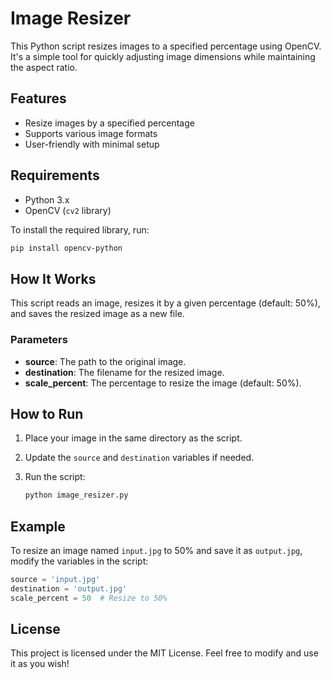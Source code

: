 # Image Resizer

This Python script resizes images to a specified percentage using OpenCV. It's a simple tool for quickly adjusting image dimensions while maintaining the aspect ratio.

## Features

- Resize images by a specified percentage
- Supports various image formats
- User-friendly with minimal setup

## Requirements

- Python 3.x
- OpenCV (`cv2` library)

To install the required library, run:

```bash
pip install opencv-python
```

## How It Works

This script reads an image, resizes it by a given percentage (default: 50%), and saves the resized image as a new file.

### Parameters

- **source**: The path to the original image.
- **destination**: The filename for the resized image.
- **scale_percent**: The percentage to resize the image (default: 50%).

## How to Run

1. Place your image in the same directory as the script.
2. Update the `source` and `destination` variables if needed.
3. Run the script:

   ```bash
   python image_resizer.py
   ```

## Example

To resize an image named `input.jpg` to 50% and save it as `output.jpg`, modify the variables in the script:

```python
source = 'input.jpg'
destination = 'output.jpg'
scale_percent = 50  # Resize to 50%
```

## License

This project is licensed under the MIT License. Feel free to modify and use it as you wish!
```

